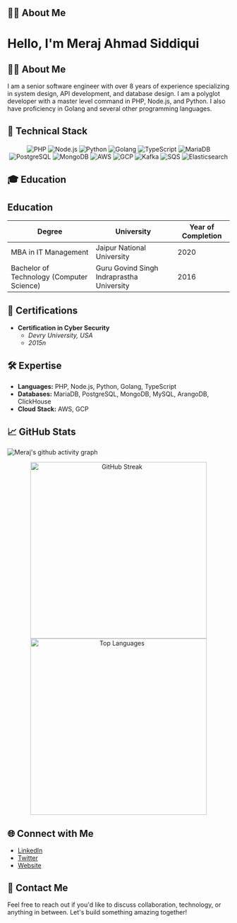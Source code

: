 ## 👨‍💻 About Me

<!-- Your Introduction and Additional Sections Go Here -->
# Hello, I'm Meraj Ahmad Siddiqui

## 👨‍💻 About Me

I am a senior software engineer with over 8 years of experience specializing in system design, API development, and database design. I am a polyglot developer with a master level command in PHP, Node.js, and Python. I also have proficiency in Golang and several other programming languages.

## 🚀 Technical Stack
<!-- Technical Stack Badges -->
<div align="center" style="margin-top: 20px;">
  <!-- Programming Languages -->
  <img src="https://img.shields.io/badge/-PHP-777BB4?logo=php&logoColor=white&style=flat-square" alt="PHP"/>
  <img src="https://img.shields.io/badge/-Node.js-339933?logo=node.js&logoColor=white&style=flat-square" alt="Node.js"/>
  <img src="https://img.shields.io/badge/-Python-3776AB?logo=python&logoColor=white&style=flat-square" alt="Python"/>
  <img src="https://img.shields.io/badge/-Golang-00ADD8?logo=go&logoColor=white&style=flat-square" alt="Golang"/>
  <img src="https://img.shields.io/badge/-TypeScript-007ACC?logo=typescript&logoColor=white&style=flat-square" alt="TypeScript"/>

  <!-- Databases -->
  <img src="https://img.shields.io/badge/-MariaDB-003545?logo=mariadb&logoColor=white&style=flat-square" alt="MariaDB"/>
  <img src="https://img.shields.io/badge/-PostgreSQL-336791?logo=postgresql&logoColor=white&style=flat-square" alt="PostgreSQL"/>
  <img src="https://img.shields.io/badge/-MongoDB-47A248?logo=mongodb&logoColor=white&style=flat-square" alt="MongoDB"/>

  <!-- Cloud Platforms -->
  <img src="https://img.shields.io/badge/-AWS-232F3E?logo=amazon-aws&logoColor=white&style=flat-square" alt="AWS"/>
  <img src="https://img.shields.io/badge/-GCP-4285F4?logo=google-cloud&logoColor=white&style=flat-square" alt="GCP"/>

  <!-- Messaging -->
  <img src="https://img.shields.io/badge/-Kafka-231F20?logo=apache-kafka&logoColor=white&style=flat-square" alt="Kafka"/>
  <img src="https://img.shields.io/badge/-SQS-D82C0D?logo=amazon-sqs&logoColor=white&style=flat-square" alt="SQS"/>

  <!-- Search Engine -->
  <img src="https://img.shields.io/badge/-Elasticsearch-005571?logo=elasticsearch&logoColor=white&style=flat-square" alt="Elasticsearch"/>
</div>

## 🎓 Education

## Education

| Degree                           | University                                     | Year of Completion |
|----------------------------------|------------------------------------------------|--------------------|
| MBA in IT Management             | Jaipur National University                     | 2020               |
| Bachelor of Technology (Computer Science) | Guru Govind Singh Indraprastha University | 2016               |

## 📜 Certifications

- **Certification in Cyber Security**
  - *Devry University, USA*
  - *2015n*

## 🛠️ Expertise

- **Languages:** PHP, Node.js, Python, Golang, TypeScript
- **Databases:** MariaDB, PostgreSQL, MongoDB, MySQL, ArangoDB, ClickHouse
- **Cloud Stack:** AWS, GCP

## 📈 GitHub Stats

<!-- GitHub Stats Cards -->
![Meraj's github activity graph](https://github-readme-activity-graph.vercel.app/graph?username=merajsiddiqui&bg_color=000000&color=ffff98&line=12ba63&point=403d3d&area=true&hide_border=true)
<div align="center">
  <img src="https://github-readme-streak-stats.herokuapp.com/?user=merajsiddiqui&theme=vue-dark&hide_border=true" alt="GitHub Streak" width="400"/>
  <img src="https://github-readme-stats.vercel.app/api/top-langs/?username=merajsiddiqui&theme=vue-dark&show_icons=true&hide_border=true&layout=compact" alt="Top Languages" width="400"/>
</div>

## 🌐 Connect with Me

- [LinkedIn](https://www.linkedin.com/in/merajahmadsiddiqui)
- [Twitter](https://twitter.com/merajsiddiqui)
- [Website](https://appcarry.com)

## 📝 Contact Me

Feel free to reach out if you'd like to discuss collaboration, technology, or anything in between. Let's build something amazing together!
